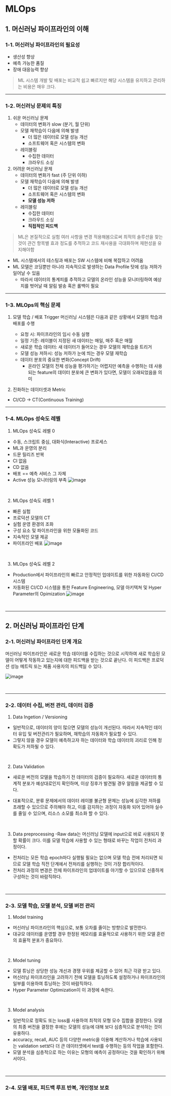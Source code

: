 # MLOps

## 1. 머신러닝 파이프라인의 이해
### 1-1. 머신러닝 파이프라인의 필요성
- 생산성 향상
- 예측 가능한 품질
- 장애 대응능력 향상

> ML 시스템 개발 및 배포는 비교적 쉽고 빠르지만 해당 시스템을 유지하고 관리하는 비용은 매우 크다.

----

### 1-2. 머신러닝 문제의 특징
1) 쉬운 머신러닝 문제
    - 데이터의 변화가 slow (분기, 월 단위)
    - 모델 재학습이 다음에 의해 발생
        - 더 많은 데이터로 모델 성능 개선
        - 소프트웨어 혹은 시스템의 변화
    - 레이블링
        - 수집한 데이터
        - 크라우드 소싱
2) 어려운 머신러닝 문제
    - 데이터의 변화가 fast (주 단위 이하)
    - 모델 재학습이 다음에 의해 발생
        - 더 많은 데이터로 모델 성능 개선
        - 소프트웨어 혹은 시스템의 변화
        - **모델 성능 저하**
    - 레이블링
        - 수집한 데이터
        - 크라우드 소싱
        - **직접적인 피드백**

> ML은 본질적으로 실험
> 여러 사항을 변경 적용해봄으로써 최적의 솔루션을 찾는 것이 관건
> 항목별 효과 정도를 추적하고 코드 재사용을 극대화하며 재현성을 유지해야함

- ML 시스템에서의 테스팅과 배포는 SW 시스템에 비해 복잡하고 어려움
- ML 모델은 코딩뿐만 아니라 지속적으로 발생하는 Data Profile 탓에 성능 저하가 일어날 수 있음
    - 따라서 데이터의 통계피를 추적하고 모델의 온라인 성능을 모니터링하여 예상치를 벗어날 때 알림 발송 혹은 롤백이 필요

----

### 1-3. MLOps의 핵심 문제
1) 모델 학습 / 배포 Trigger
머신러닝 시스템은 다음과 같은 상황에서 모델의 학습과 배포를 수행
    - 요청 시: 파이프라인의 임시 수동 실행
    - 일정 기준: 레이블이 지정된 새 데이터는 매일, 매주 혹은 매월
    - 새로운 학습 데이터: 새 데이터가 들어오는 경우 모델의 재학습을 트리거
    - 모델 성능 저하시: 성능 저하가 눈에 띄는 경우 모델 재학습
    - 데이터 분포의 중요한 변화(Concept Drift)
        - 온라인 모델의 전체 성능을 평가하기는 어렵지만 예측을 수행하는 데 사용되는 feature의 데이터 분포에 큰 변화가 있다면, 모델이 오래되었음을 의미

2) 진화하는 데이터셋과 Metric
- CI/CD -> CT(Continuous Training)

----

### 1-4. MLOps 성숙도 레벨
1) MLOps 성숙도 레벨 0
- 수동, 스크립트 중심, 대화식(Interactive) 프로세스
- ML과 운영의 분리
- 드문 릴리즈 반복
- CI 없음
- CD 없음
- 배포 == 예측 서비스 그 자체
- Active 성능 모니터링의 부족
![image](https://user-images.githubusercontent.com/76294398/137730858-e155c8e9-8f8c-4fad-b37c-33b6dc88c42b.png)

<br>

2) MLOps 성숙도 레벨 1
- 빠른 실험
- 프로덕션 모델의 CT
- 실험 운영 환경의 조화
- 구성 요소 및 파이프라인을 위한 모듈화된 코드
- 지속적인 모델 제공
- 파이프라인 배포
![image](https://user-images.githubusercontent.com/76294398/137731065-ac02c284-0f34-4a56-b07c-f86467c3e0c5.png)

<br>

3) MLOps 성숙도 레벨 2
- Production에서 파이프라인의 빠르고 안정적인 업데이트를 위한 자동화된 CI/CD 시스템
- 자동화된 CI/CD 시스템을 통한 Feature Engineering, 모델 아키텍쳐 및 Hyper Parameter의 Opimization
![image](https://user-images.githubusercontent.com/76294398/137731484-fa5e4845-d74e-4df7-bf51-4971c009e77c.png)

<br>

---

## 2. 머신러닝 파이프라인 단계
### 2-1. 머신러닝 파이프라인 단계 개요
머신러닝 파이프라인은 새로운 학습 데이터를 수집하는 것으로 시작하여
새로 학습된 모델이 어떻게 작동하고 있는지에 대한 피드백을 받는 것으로
끝난다. 이 피드백은 프로덕션 성능 메트릭 또는 제품 사용자의
피드백일 수 있다.

![image](https://user-images.githubusercontent.com/76294398/137916029-358c30df-46de-4071-820d-570e9fa565ad.png)

<br>

---

### 2-2. 데이터 수집, 버전 관리, 데이터 검증
1) Data Ingetion / Versioning
- 일반적으로, 데이터의 양이 많으면 모델의 성능이 개선된다. 따라서 지속적인 데이터 유입 및 버전관리가 필요하며, 재학습의 자동화가 필요할 수 있다.
- 그렇지 않을 경우 모델이 예측하고자 하는 데이터와 학습 데이터의 괴리로 인해 정확도가 저하될 수 있다.

<br>

2) Data Validation
- 새로운 버전의 모델을 학습하기 전 데이터의 검증이 필요하다. 새로운 데이터의 통계적 분포가 예상대로인지 확인하며, 이상 징후가 발견될 경우 알람을 제공할 수 있다.

- 대표적으로, 분류 문제에서의 데이터 레이블 불균형 문제는 성능에 심각한 저하를 초래할 수 있으므로 주의해야 하고, 이를 감지하는 과정이 자동화 되어 있어야 실수를 줄일 수 있으며, 리소스 소모를 최소화 할 수 있다.

<br>

3) Data preprocessing
-Raw data는 머신러닝 모델에 input으로 바로 사용되지 못할 확률이 크다. 이를 모델 학습에 사용할 수 있는 형태로 바꾸는 작업이 전처리 과정이다.
- 전처리는 모든 학습 epoch마다 실행될 필요는 없으며 모델 학습 전에 처리되면 되므로 모델 학습 직전 단계에서 전처리를 실행하는 것이 가장 합리적이다.
- 전처리 과정의 변경은 전체 파이프라인의 업데이트를 야기할 수 있으므로 신중하게 구성하는 것이 바람직하다.

<br>

---
 
### 2-3. 모델 학습, 모델 분석, 모델 버전 관리
1) Model training
- 머신러닝 파이프라인의 핵심으로, 보통 오차를 줄이는 방향으로 발전한다.
- 대규모 데이터를 운영할 경우 한정된 메모리를 효율적으로 사용하기 위한 모델 훈련의 효율적 분포가 중요하다.

<br>

2) Model tuning
- 모델 튜닝은 상당한 성능 개선과 경쟁 우위를 제공할 수 있어 최근 각광 받고 있다.
- 머신러닝 파이프라인을 고려하기 전에 모델을 튜닝하도록 설정하거나 파이프라인의 일부를 이용하여 튜닝하는 것이 바람직하다.
- Hyper Parameter Optimization이 이 과정에 속한다.

<br>

3) Model analysis
- 일반적으로 정확도 또는 loss를 사용하여 최적의 모형 모수 집합을 결정한다. 모델의 최종 버전을 결정한 후에는 모델의 성능에 대해 보다 심층적으로 분석하는 것이 유용하다.
- accuracy, recall, AUC 등의 다양한 metric을 이용해 계산하거나 학습에 사용되는 validation set보다 더 큰 데이터셋에서 test를 수행하는 등의 작업을 포함한다.
- 모델 분석을 심층적으로 하는 이유는 모형의 예측이 공정하다는 것을 확인하기 위해서이다.

<br>

---

### 2-4. 모델 배포, 피드백 루프 반복, 개인정보 보호